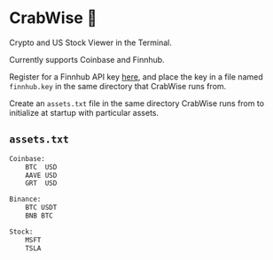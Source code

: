 # CrabWise 🦀

Crypto and US Stock Viewer in the Terminal.

Currently supports Coinbase and Finnhub.

Register for a Finnhub API key [here](https://finnhub.io/), and place the key in
a file named `finnhub.key` in the same directory that CrabWise runs from.

Create an `assets.txt` file in the same directory CrabWise runs from to
initialize at startup with particular assets.

## `assets.txt`

```txt
Coinbase:
    BTC  USD
    AAVE USD
    GRT  USD

Binance:
    BTC USDT
    BNB BTC

Stock:
    MSFT
    TSLA
```
